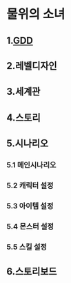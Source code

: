 # 물위의 소녀
## 1.[GDD](http://127.0.0.1:5500/pages/page02.html)
## 2.레벨디자인
## 3.세계관
## 4.스토리
## 5.시나리오
### 5.1 메인시나리오
### 5.2 캐릭터 설정
### 5.3 아이템 설정
### 5.4 몬스터 설정
### 5.5 스킬 설정
## 6.스토리보드